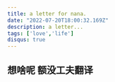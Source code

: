```yaml
---
title: a letter for nana.
date: "2022-07-20T18:00:32.169Z"
description: a letter...
tags: ['love','life']
disqus: true
---
```


## 想啥呢 额没工夫翻译